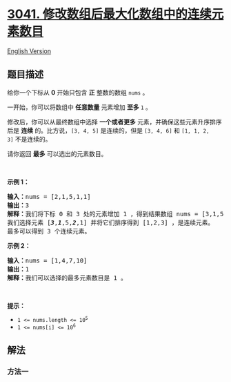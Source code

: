 # [3041. 修改数组后最大化数组中的连续元素数目](https://leetcode.cn/problems/maximize-consecutive-elements-in-an-array-after-modification)

[English Version](/solution/3000-3099/3041.Maximize%20Consecutive%20Elements%20in%20an%20Array%20After%20Modification/README_EN.md)

## 题目描述

<!-- 这里写题目描述 -->

<p>给你一个下标从 <strong>0</strong>&nbsp;开始只包含 <strong>正</strong>&nbsp;整数的数组&nbsp;<code>nums</code>&nbsp;。</p>

<p>一开始，你可以将数组中 <strong>任意数量</strong> 元素增加 <strong>至多</strong> <code>1</code> 。</p>

<p>修改后，你可以从最终数组中选择 <strong>一个或者更多</strong>&nbsp;元素，并确保这些元素升序排序后是 <strong>连续</strong>&nbsp;的。比方说，<code>[3, 4, 5]</code> 是连续的，但是&nbsp;<code>[3, 4, 6]</code> 和&nbsp;<code>[1, 1, 2, 3]</code>&nbsp;不是连续的。<!-- notionvc: 312f8c5d-40d0-4cd1-96cc-9e96a846735b --></p>

<p>请你返回 <strong>最多</strong>&nbsp;可以选出的元素数目。</p>

<p>&nbsp;</p>

<p><strong class="example">示例 1：</strong></p>

<pre>
<b>输入：</b>nums = [2,1,5,1,1]
<b>输出：</b>3
<b>解释：</b>我们将下标 0 和 3 处的元素增加 1 ，得到结果数组 nums = [3,1,5,2,1] 。
我们选择元素 [<em><strong>3</strong></em>,<em><strong>1</strong></em>,5,<em><strong>2</strong></em>,1] 并将它们排序得到 [1,2,3] ，是连续元素。
最多可以得到 3 个连续元素。</pre>

<p><strong class="example">示例 2：</strong></p>

<pre>
<b>输入：</b>nums = [1,4,7,10]
<b>输出：</b>1
<b>解释：</b>我们可以选择的最多元素数目是 1 。
</pre>

<p>&nbsp;</p>

<p><strong>提示：</strong></p>

<ul>
	<li><code>1 &lt;= nums.length &lt;= 10<sup>5</sup></code></li>
	<li><code>1 &lt;= nums[i] &lt;= 10<sup>6</sup></code></li>
</ul>

## 解法

### 方法一

<!-- tabs:start -->

```python

```

```java

```

```cpp

```

```go

```

<!-- tabs:end -->

<!-- end -->
